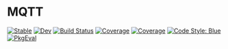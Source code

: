 # MQTT

[![Stable](https://img.shields.io/badge/docs-stable-blue.svg)](https://NickMcSweeney.github.io/MQTT.jl/stable/)
[![Dev](https://img.shields.io/badge/docs-dev-blue.svg)](https://NickMcSweeney.github.io/MQTT.jl/dev/)
[![Build Status](https://github.com/NickMcSweeney/MQTT.jl/actions/workflows/CI.yml/badge.svg?branch=main)](https://github.com/NickMcSweeney/MQTT.jl/actions/workflows/CI.yml?query=branch%3Amain)
[![Coverage](https://codecov.io/gh/NickMcSweeney/MQTT.jl/branch/main/graph/badge.svg)](https://codecov.io/gh/NickMcSweeney/MQTT.jl)
[![Coverage](https://coveralls.io/repos/github/NickMcSweeney/MQTT.jl/badge.svg?branch=main)](https://coveralls.io/github/NickMcSweeney/MQTT.jl?branch=main)
[![Code Style: Blue](https://img.shields.io/badge/code%20style-blue-4495d1.svg)](https://github.com/invenia/BlueStyle)
[![PkgEval](https://JuliaCI.github.io/NanosoldierReports/pkgeval_badges/M/MQTT.svg)](https://JuliaCI.github.io/NanosoldierReports/pkgeval_badges/report.html)
